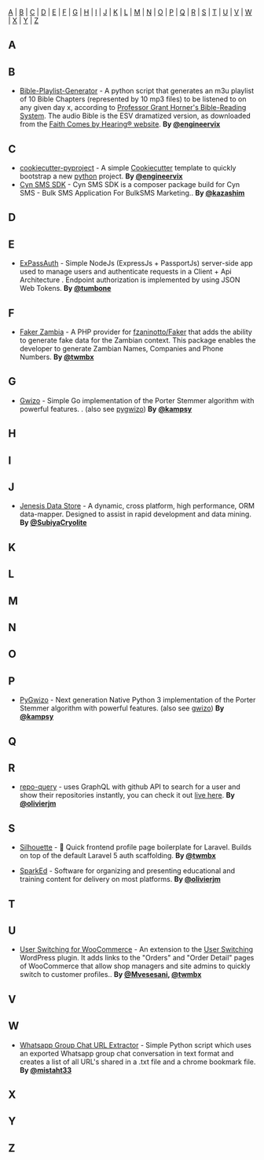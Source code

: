 [A](#A) | [B](#B) | [C](#C) | [D](#D) | [E](#E) | [F](#F) | [G](#G) | [H](#H) | [I](#I) | [J](#J) | [K](#K) | [L](#L) | [M](#M) | [N](#N) | [O](#O) | [P](#P) | [Q](#Q) | [R](#R) | [S](#S) | [T](#T) | [U](#U) | [V](#V) | [W](#W) | [X](#X) | [Y](#Y) | [Z](#Z)


## <a name="A"> </a>A
## <a name="B"> </a>B

* [Bible-Playlist-Generator](https://github.com/engineervix/Bible-Playlist-Generator) - A python script that generates an m3u playlist of 10 Bible Chapters (represented by 10 mp3 files) to be listened to on any given day x, according to [Professor Grant Horner's Bible-Reading System](http://www.thevinefellowship.com/10Lists.pdf). The audio Bible is the ESV dramatized version, as downloaded from the [Faith Comes by Hearing® website](http://www.bible.is/audiodownloader). **By [@engineervix](https://twitter.com/engineervix)**

## <a name="C"> </a>C

* [cookiecutter-pyproject](https://github.com/engineervix/cookiecutter-pyproject) - A simple [Cookiecutter](https://github.com/audreyr/cookiecutter) template to quickly bootstrap a new [python](https://www.python.org/) project. **By [@engineervix](https://twitter.com/engineervix)**
* [Cyn SMS SDK](https://github.com/cynojine/cynsms-api) - Cyn SMS SDK is a composer package build for Cyn SMS - Bulk SMS Application For BulkSMS Marketing.. **By [@kazashim](https://twitter.com/cynojinetech)**

## <a name="D"> </a>D
## <a name="E"> </a>E
* [ExPassAuth](https://github.com/tumbone/ExPassAuth) - Simple NodeJs (ExpressJs + PassportJs) server-side app used to manage users and authenticate requests in a Client + Api Architecture . Endpoint authorization is implemented by using JSON Web Tokens. **By [@tumbone](https://twitter.com/tumbone)**
## <a name="F"> </a>F
* [Faker Zambia](https://github.com/twmbx/faker-zambia) - A PHP provider for [fzaninotto/Faker](https://github.com/fzaninotto/Faker) that adds the ability to generate fake data for the Zambian context. This package enables the developer to generate Zambian Names, Companies and Phone Numbers. **By [@twmbx](https://twitter.com/twmbx)**
## <a name="G"> </a>G

* [Gwizo](https://github.com/kampsy/gwizo) - Simple Go implementation of the Porter Stemmer algorithm with powerful features.
. (also see [pygwizo](#P)) **By [@kampsy](https://twitter.com/kampsy)**

## <a name="H"> </a>H
## <a name="I"> </a>I
## <a name="J"> </a>J

* [Jenesis Data Store](https://github.com/SubiyaCryolite/Jenesis-Data-Store) - A dynamic, cross platform, high performance, ORM data-mapper. Designed to assist in rapid development and data mining. **By [@SubiyaCryolite](https://twitter.com/SubiyaCryolite)**

## <a name="K"> </a>K
## <a name="L"> </a>L
## <a name="M"> </a>M
## <a name="N"> </a>N
## <a name="O"> </a>O
## <a name="P"> </a>P

* [PyGwizo](https://github.com/kampsy/pygwizo) - Next generation Native Python 3 implementation of the Porter Stemmer algorithm with powerful features. (also see [gwizo](#G)) **By [@kampsy](https://twitter.com/kampsy)**

## <a name="Q"> </a>Q
## <a name="R"> </a>R

* [repo-query](https://github.com/OlivierJM/react-github-api) - uses GraphQL with github API to search for a user and show their repositories instantly, you can check it out [live here](https://repo-query.netlify.com/). **By [@olivierjm](https://twitter.com/olivierjmm)**

## <a name="S"> </a>S

* [Silhouette](https://github.com/twmbx/silhouette) - :bust_in_silhouette: Quick frontend profile page boilerplate for Laravel. Builds on top of the default Laravel 5 auth scaffolding. **By [@twmbx](https://twitter.com/twmbx)**

* [SparkEd](https://github.com/SparkEdUAB/SparkEd) - Software for organizing and presenting educational and training content for delivery on most platforms. **By [@olivierjm](https://twitter.com/olivierjmm)**

## <a name="T"> </a>T
## <a name="U"> </a>U

* [User Switching for WooCommerce](https://github.com/Mvesesani/woocommerce-user-switching) - An extension to the [User Switching](https://github.com/johnbillion/user-switching) WordPress plugin. It adds links to the "Orders" and "Order Detail" pages of WooCommerce that allow shop managers and site admins to quickly switch to customer profiles.. **By [@Mvesesani](https://twitter.com/mvesesani), [@twmbx](https://twitter.com/twmbx)**

## <a name="V"> </a>V
## <a name="W"> </a>W

* [Whatsapp Group Chat URL Extractor](https://github.com/mistaht33/whatsapp-chat-url-extractor) - Simple Python script which uses an exported Whatsapp group chat conversation in text format and creates a list of all URL's shared in a .txt file and a chrome bookmark file. **By [@mistaht33](https://twitter.com/MistahT33)**

## <a name="X"> </a>X
## <a name="Y"> </a>Y
## <a name="Z"> </a>Z
